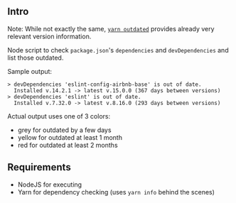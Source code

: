## Intro

Note: While not exactly the same, [`yarn outdated`](https://classic.yarnpkg.com/lang/en/docs/cli/outdated/) provides already very relevant version information.

Node script to check `package.json`'s `dependencies` and `devDependencies` and list those outdated.

Sample output:
```
> devDependencies 'eslint-config-airbnb-base' is out of date.
  Installed v.14.2.1 -> latest v.15.0.0 (367 days between versions)
> devDependencies 'eslint' is out of date.
  Installed v.7.32.0 -> latest v.8.16.0 (293 days between versions)
```

Actual output uses one of 3 colors:
- grey for outdated by a few days
- yellow for outdated at least 1 month
- red for outdated at least 2 months

## Requirements

- NodeJS for executing
- Yarn for dependency checking (uses `yarn info` behind the scenes)
